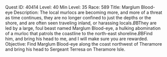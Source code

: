 Quest ID: 40414
Level: 40
Min Level: 35
Race: 589
Title: Marglum Blood-eye
Description: The local murlocs are becoming more, and more of a threat as time continues, they are no longer confined to just the depths or the shore, and are often seen traveling inland, or harassing locals.$B$BThey are led by a large, foul beast named Marglum Blood-eye, a hulking abomination of a murloc that patrols the coastline to the north-east shoreline.$B$BFind him, and bring his head to me, and I will make sure you are rewarded.
Objective: Find Marglum Blood-eye along the coast northwest of Theramore and bring his head to Sergeant Terresa on Theramore Isle.
